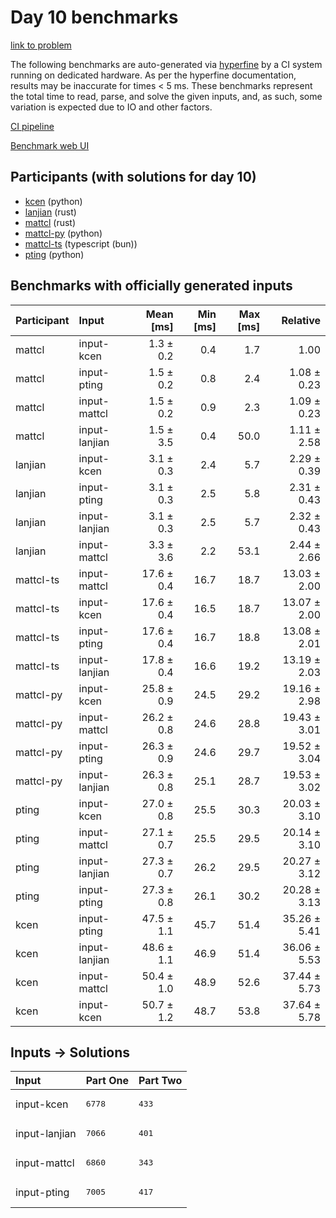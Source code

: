 # Day 10 benchmarks

[link to problem](https://adventofcode.com/2023/day/10)

The following benchmarks are auto-generated via
[hyperfine](https://github.com/sharkdp/hyperfine) by a CI system running on
dedicated hardware. As per the hyperfine documentation, results may be
inaccurate for times < 5 ms. These benchmarks represent the total time to read,
parse, and solve the given inputs, and, as such, some variation is expected due
to IO and other factors.

[CI pipeline](http://ci.papercode.net:8080/teams/main/pipelines/aoc2023)

[Benchmark web UI](https://aoc.ancalagon.black)


## Participants (with solutions for day 10)

- [kcen](https://github.com/kcen/aoc2023) (python)
- [lanjian](https://github.com/lanjian/aoc-2023) (rust)
- [mattcl](https://github.com/mattcl/aoc2023) (rust)
- [mattcl-py](https://github.com/mattcl/aoc2023-py) (python)
- [mattcl-ts](https://github.com/mattcl/aoc2023-js) (typescript (bun))
- [pting](https://github.com/pting/aoc2023) (python)


## Benchmarks with officially generated inputs

| Participant | Input | Mean [ms] | Min [ms] | Max [ms] | Relative |
|:---|:---|---:|---:|---:|---:|
| mattcl | input-kcen | 1.3 ± 0.2 | 0.4 | 1.7 | 1.00 |
| mattcl | input-pting | 1.5 ± 0.2 | 0.8 | 2.4 | 1.08 ± 0.23 |
| mattcl | input-mattcl | 1.5 ± 0.2 | 0.9 | 2.3 | 1.09 ± 0.23 |
| mattcl | input-lanjian | 1.5 ± 3.5 | 0.4 | 50.0 | 1.11 ± 2.58 |
| lanjian | input-kcen | 3.1 ± 0.3 | 2.4 | 5.7 | 2.29 ± 0.39 |
| lanjian | input-pting | 3.1 ± 0.3 | 2.5 | 5.8 | 2.31 ± 0.43 |
| lanjian | input-lanjian | 3.1 ± 0.3 | 2.5 | 5.7 | 2.32 ± 0.43 |
| lanjian | input-mattcl | 3.3 ± 3.6 | 2.2 | 53.1 | 2.44 ± 2.66 |
| mattcl-ts | input-mattcl | 17.6 ± 0.4 | 16.7 | 18.7 | 13.03 ± 2.00 |
| mattcl-ts | input-kcen | 17.6 ± 0.4 | 16.5 | 18.7 | 13.07 ± 2.00 |
| mattcl-ts | input-pting | 17.6 ± 0.4 | 16.7 | 18.8 | 13.08 ± 2.01 |
| mattcl-ts | input-lanjian | 17.8 ± 0.4 | 16.6 | 19.2 | 13.19 ± 2.03 |
| mattcl-py | input-kcen | 25.8 ± 0.9 | 24.5 | 29.2 | 19.16 ± 2.98 |
| mattcl-py | input-mattcl | 26.2 ± 0.8 | 24.6 | 28.8 | 19.43 ± 3.01 |
| mattcl-py | input-pting | 26.3 ± 0.9 | 24.6 | 29.7 | 19.52 ± 3.04 |
| mattcl-py | input-lanjian | 26.3 ± 0.8 | 25.1 | 28.7 | 19.53 ± 3.02 |
| pting | input-kcen | 27.0 ± 0.8 | 25.5 | 30.3 | 20.03 ± 3.10 |
| pting | input-mattcl | 27.1 ± 0.7 | 25.5 | 29.5 | 20.14 ± 3.10 |
| pting | input-lanjian | 27.3 ± 0.7 | 26.2 | 29.5 | 20.27 ± 3.12 |
| pting | input-pting | 27.3 ± 0.8 | 26.1 | 30.2 | 20.28 ± 3.13 |
| kcen | input-pting | 47.5 ± 1.1 | 45.7 | 51.4 | 35.26 ± 5.41 |
| kcen | input-lanjian | 48.6 ± 1.1 | 46.9 | 51.4 | 36.06 ± 5.53 |
| kcen | input-mattcl | 50.4 ± 1.0 | 48.9 | 52.6 | 37.44 ± 5.73 |
| kcen | input-kcen | 50.7 ± 1.2 | 48.7 | 53.8 | 37.64 ± 5.78 |


## Inputs -> Solutions

| Input | Part One | Part Two |
|:---|:---|:---|
|input-kcen|<pre>6778</pre>|<pre>433</pre>|
|input-lanjian|<pre>7066</pre>|<pre>401</pre>|
|input-mattcl|<pre>6860</pre>|<pre>343</pre>|
|input-pting|<pre>7005</pre>|<pre>417</pre>|